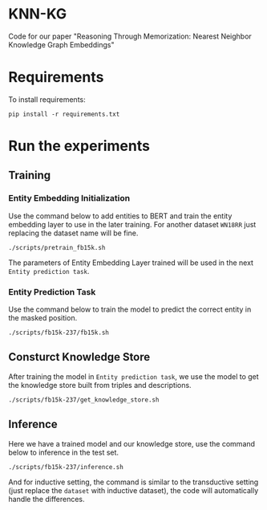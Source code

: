 # KNN-KG
Code for our paper "Reasoning Through Memorization: Nearest Neighbor Knowledge Graph Embeddings"

Requirements
==========
To install requirements:

```
pip install -r requirements.txt
```


Run the experiments
==========

## Training

### Entity Embedding Initialization

Use the command below to add entities to BERT and train the entity embedding layer to use in the later training. For another dataset `WN18RR` just replacing the dataset name will be fine.

```shell
./scripts/pretrain_fb15k.sh
```

The parameters of Entity Embedding Layer trained will be used in the next `Entity prediction task`.

 ### Entity Prediction Task

Use the command below to train the model to predict the correct entity in the masked position.

```shell
./scripts/fb15k-237/fb15k.sh
```

## Consturct Knowledge Store

After training the model in `Entity prediction task`, we use the model to get the knowledge store built from triples and descriptions.

```shell
./scripts/fb15k-237/get_knowledge_store.sh
```

## Inference

Here we have a trained model and our knowledge store, use the command below to inference in the test set.

```shell
./scripts/fb15k-237/inference.sh
```

And for inductive setting, the command is similar to the transductive setting (just replace the `dataset` with inductive dataset), the code will automatically handle the differences.
